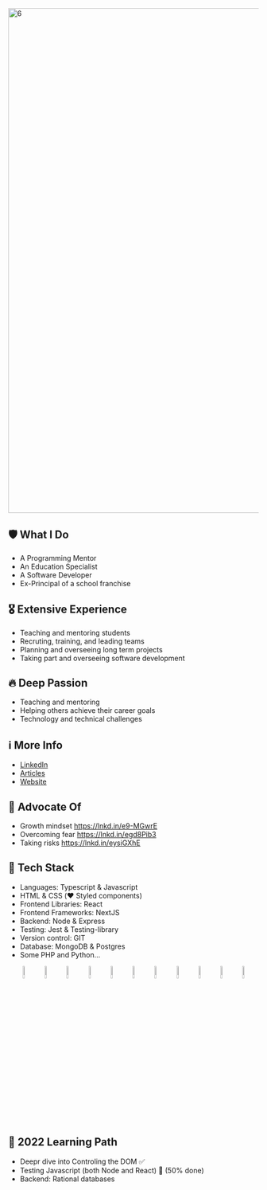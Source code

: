 <img width="1014" alt="6" src="https://user-images.githubusercontent.com/31222514/189344401-d4a72c16-6214-4a74-9675-1df71ca539bd.png">

## 🛡️ What I Do

- A Programming Mentor
- An Education Specialist
- A Software Developer
- Ex-Principal of a school franchise

## 🎖️ Extensive Experience 

- Teaching and mentoring students
- Recruting, training, and leading teams
- Planning and overseeing long term projects
- Taking part and overseeing software development 

## 🔥 Deep Passion 

- Teaching and mentoring
- Helping others achieve their career goals
- Technology and technical challenges

## ℹ️ More Info

- [LinkedIn](https://www.linkedin.com/in/david-rajcher/)
- [Articles](https://david-l-r.medium.com/)
- [Website](https://davidrajcher.com)

## 🥑 Advocate Of

- Growth mindset https://lnkd.in/e9-MGwrE
- Overcoming fear https://lnkd.in/egd8Pib3
- Taking risks https://lnkd.in/eysiGXhE

## 🤖 Tech Stack

- Languages: Typescript & Javascript
- HTML & CSS (❤️ Styled components)
- Frontend Libraries: React
- Frontend Frameworks: NextJS
- Backend: Node & Express
- Testing: Jest & Testing-library
- Version control: GIT
- Database: MongoDB & Postgres
- Some PHP and Python...

<p align="center">
  <img src="https://user-images.githubusercontent.com/31222514/149813755-3f74a208-1e4c-4d81-b848-1d4f1a18b969.png" width="8%" alt="React logo">
  <img src="https://user-images.githubusercontent.com/31222514/160580699-d782fd3f-4e09-4d92-895c-d9867302e145.svg" width="8%" alt="Redux logo">
  <img src="https://user-images.githubusercontent.com/31222514/149813300-65804694-d3ea-4e31-955d-dbc47229a82d.png" width="8%" alt="Typescript logo">
  <img src="https://user-images.githubusercontent.com/31222514/149812547-405716a0-b974-4da4-b749-f2b4a8adc1d8.png" width="8%" alt="Javascript logo">
  <img src="https://user-images.githubusercontent.com/31222514/149813532-e214a55c-9b91-4b71-bb17-0dcf18903f7a.png" width="8%" alt="CSS logo">
  <img src="https://user-images.githubusercontent.com/31222514/149814154-3de042e2-bccf-4f0e-8d0e-98a2dbcae7c0.png" width="8%" alt="HTML logo">
  <img src="https://user-images.githubusercontent.com/31222514/149943049-95f0909a-9c2b-4fae-bd04-647d531dd10d.png" width="8%" alt="NODE logo">
  <img src="https://user-images.githubusercontent.com/31222514/149814008-745c7736-7881-41b9-bc0b-3b9a7c9ab087.png" width="8%" alt="Jest logo">
  <img src="https://user-images.githubusercontent.com/31222514/149814004-a3a2bf91-a257-4d1c-bdff-e1079a524359.png" width="8%" alt="GIT logo">
  <img src="https://user-images.githubusercontent.com/31222514/155521312-96e008ba-1d5e-409f-aaec-ca229ca275c6.jpeg" width="8%" alt="Postgres logo">
  <img src="https://user-images.githubusercontent.com/31222514/155521092-8b9f303b-6f1e-406c-9ba6-4a00068ef73a.png" width="8%" alt="MongoDB logo">
</p>

## 🔭 2022 Learning Path

- Deepr dive into Controling the DOM ✅
- Testing Javascript (both Node and React) 🚧 (50% done)
- Backend: Rational databases
